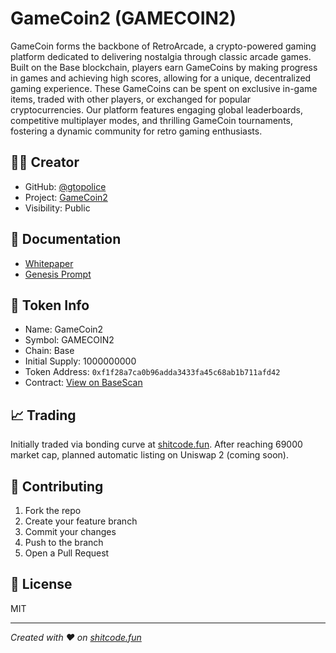 # GameCoin2 (GAMECOIN2)

GameCoin forms the backbone of RetroArcade, a crypto-powered gaming platform dedicated to delivering nostalgia through classic arcade games. Built on the Base blockchain, players earn GameCoins by making progress in games and achieving high scores, allowing for a unique, decentralized gaming experience. These GameCoins can be spent on exclusive in-game items, traded with other players, or exchanged for popular cryptocurrencies. Our platform features engaging global leaderboards, competitive multiplayer modes, and thrilling GameCoin tournaments, fostering a dynamic community for retro gaming enthusiasts.

## 👨‍💻 Creator
- GitHub: [@gtopolice](https://github.com/gtopolice)
- Project: [GameCoin2](https://github.com/shitcode-fun/gamecoin2)
- Visibility: Public

## 📄 Documentation
- [Whitepaper](./Whitepaper.md)
- [Genesis Prompt](./GenesisPrompt.md)


## 🚀 Token Info
- Name: GameCoin2
- Symbol: GAMECOIN2
- Chain: Base
- Initial Supply: 1000000000
- Token Address: `0xf1f28a7ca0b96adda3433fa45c68ab1b711afd42`
- Contract: [View on BaseScan](https://basescan.org/address/0xf1f28a7ca0b96adda3433fa45c68ab1b711afd42)

## 📈 Trading
Initially traded via bonding curve at [shitcode.fun](https://shitcode.fun).
After reaching 69000 market cap, planned automatic listing on Uniswap 2 (coming soon).

## 🤝 Contributing
1. Fork the repo
2. Create your feature branch
3. Commit your changes
4. Push to the branch
5. Open a Pull Request

## 📜 License
MIT

---
*Created with ❤️ on [shitcode.fun](https://shitcode.fun)*